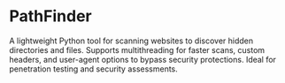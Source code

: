 # PathFinder
A lightweight Python tool for scanning websites to discover hidden directories and files. Supports multithreading for faster scans, custom headers, and user-agent options to bypass security protections. Ideal for penetration testing and security assessments.
